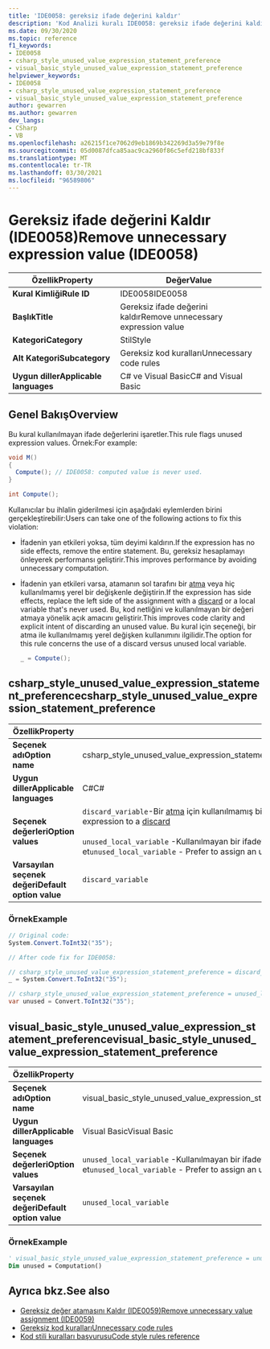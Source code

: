 ```yaml
---
title: 'IDE0058: gereksiz ifade değerini kaldır'
description: 'Kod Analizi kuralı IDE0058: gereksiz ifade değerini kaldır hakkında bilgi edinin'
ms.date: 09/30/2020
ms.topic: reference
f1_keywords:
- IDE0058
- csharp_style_unused_value_expression_statement_preference
- visual_basic_style_unused_value_expression_statement_preference
helpviewer_keywords:
- IDE0058
- csharp_style_unused_value_expression_statement_preference
- visual_basic_style_unused_value_expression_statement_preference
author: gewarren
ms.author: gewarren
dev_langs:
- CSharp
- VB
ms.openlocfilehash: a26215f1ce7062d9eb1869b342269d3a59e79f8e
ms.sourcegitcommit: 05d0087dfca85aac9ca2960f86c5efd218bf833f
ms.translationtype: MT
ms.contentlocale: tr-TR
ms.lasthandoff: 03/30/2021
ms.locfileid: "96589806"
---
```

# <a name="remove-unnecessary-expression-value-ide0058"></a><span data-ttu-id="8f840-103">Gereksiz ifade değerini Kaldır (IDE0058)</span><span class="sxs-lookup"><span data-stu-id="8f840-103">Remove unnecessary expression value (IDE0058)</span></span>

|<span data-ttu-id="8f840-104">Özellik</span><span class="sxs-lookup"><span data-stu-id="8f840-104">Property</span></span>|<span data-ttu-id="8f840-105">Değer</span><span class="sxs-lookup"><span data-stu-id="8f840-105">Value</span></span>|
|-|-|
| <span data-ttu-id="8f840-106">**Kural Kimliği**</span><span class="sxs-lookup"><span data-stu-id="8f840-106">**Rule ID**</span></span> | <span data-ttu-id="8f840-107">IDE0058</span><span class="sxs-lookup"><span data-stu-id="8f840-107">IDE0058</span></span> |
| <span data-ttu-id="8f840-108">**Başlık**</span><span class="sxs-lookup"><span data-stu-id="8f840-108">**Title**</span></span> | <span data-ttu-id="8f840-109">Gereksiz ifade değerini kaldır</span><span class="sxs-lookup"><span data-stu-id="8f840-109">Remove unnecessary expression value</span></span> |
| <span data-ttu-id="8f840-110">**Kategori**</span><span class="sxs-lookup"><span data-stu-id="8f840-110">**Category**</span></span> | <span data-ttu-id="8f840-111">Stil</span><span class="sxs-lookup"><span data-stu-id="8f840-111">Style</span></span> |
| <span data-ttu-id="8f840-112">**Alt Kategori**</span><span class="sxs-lookup"><span data-stu-id="8f840-112">**Subcategory**</span></span> | <span data-ttu-id="8f840-113">Gereksiz kod kuralları</span><span class="sxs-lookup"><span data-stu-id="8f840-113">Unnecessary code rules</span></span> |
| <span data-ttu-id="8f840-114">**Uygun diller**</span><span class="sxs-lookup"><span data-stu-id="8f840-114">**Applicable languages**</span></span> | <span data-ttu-id="8f840-115">C# ve Visual Basic</span><span class="sxs-lookup"><span data-stu-id="8f840-115">C# and Visual Basic</span></span> |

## <a name="overview"></a><span data-ttu-id="8f840-116">Genel Bakış</span><span class="sxs-lookup"><span data-stu-id="8f840-116">Overview</span></span>

<span data-ttu-id="8f840-117">Bu kural kullanılmayan ifade değerlerini işaretler.</span><span class="sxs-lookup"><span data-stu-id="8f840-117">This rule flags unused expression values.</span></span> <span data-ttu-id="8f840-118">Örnek:</span><span class="sxs-lookup"><span data-stu-id="8f840-118">For example:</span></span>

```csharp
void M()
{
  Compute(); // IDE0058: computed value is never used.
}

int Compute();
```

<span data-ttu-id="8f840-119">Kullanıcılar bu ihlalin giderilmesi için aşağıdaki eylemlerden birini gerçekleştirebilir:</span><span class="sxs-lookup"><span data-stu-id="8f840-119">Users can take one of the following actions to fix this violation:</span></span>

- <span data-ttu-id="8f840-120">İfadenin yan etkileri yoksa, tüm deyimi kaldırın.</span><span class="sxs-lookup"><span data-stu-id="8f840-120">If the expression has no side effects, remove the entire statement.</span></span> <span data-ttu-id="8f840-121">Bu, gereksiz hesaplamayı önleyerek performansı geliştirir.</span><span class="sxs-lookup"><span data-stu-id="8f840-121">This improves performance by avoiding unnecessary computation.</span></span>

- <span data-ttu-id="8f840-122">İfadenin yan etkileri varsa, atamanın sol tarafını bir [atma](../../../csharp/discards.md) veya hiç kullanılmamış yerel bir değişkenle değiştirin.</span><span class="sxs-lookup"><span data-stu-id="8f840-122">If the expression has side effects, replace the left side of the assignment with a [discard](../../../csharp/discards.md) or a local variable that's never used.</span></span> <span data-ttu-id="8f840-123">Bu, kod netliğini ve kullanılmayan bir değeri atmaya yönelik açık amacını geliştirir.</span><span class="sxs-lookup"><span data-stu-id="8f840-123">This improves code clarity and explicit intent of discarding an unused value.</span></span> <span data-ttu-id="8f840-124">Bu kural için seçeneği, bir atma ile kullanılmamış yerel değişken kullanımını ilgilidir.</span><span class="sxs-lookup"><span data-stu-id="8f840-124">The option for this rule concerns the use of a discard versus unused local variable.</span></span>

  ```csharp
  _ = Compute();
  ```

## <a name="csharp_style_unused_value_expression_statement_preference"></a><span data-ttu-id="8f840-125">csharp_style_unused_value_expression_statement_preference</span><span class="sxs-lookup"><span data-stu-id="8f840-125">csharp_style_unused_value_expression_statement_preference</span></span>

|<span data-ttu-id="8f840-126">Özellik</span><span class="sxs-lookup"><span data-stu-id="8f840-126">Property</span></span>|<span data-ttu-id="8f840-127">Değer</span><span class="sxs-lookup"><span data-stu-id="8f840-127">Value</span></span>|
|-|-|
| <span data-ttu-id="8f840-128">**Seçenek adı**</span><span class="sxs-lookup"><span data-stu-id="8f840-128">**Option name**</span></span> | <span data-ttu-id="8f840-129">csharp_style_unused_value_expression_statement_preference</span><span class="sxs-lookup"><span data-stu-id="8f840-129">csharp_style_unused_value_expression_statement_preference</span></span>
| <span data-ttu-id="8f840-130">**Uygun diller**</span><span class="sxs-lookup"><span data-stu-id="8f840-130">**Applicable languages**</span></span> | <span data-ttu-id="8f840-131">C#</span><span class="sxs-lookup"><span data-stu-id="8f840-131">C#</span></span> |
| <span data-ttu-id="8f840-132">**Seçenek değerleri**</span><span class="sxs-lookup"><span data-stu-id="8f840-132">**Option values**</span></span> | <span data-ttu-id="8f840-133">`discard_variable`-Bir [atma](../../../csharp/discards.md) için kullanılmamış bir ifade atamayı tercih et</span><span class="sxs-lookup"><span data-stu-id="8f840-133">`discard_variable` - Prefer to assign an unused expression to a [discard](../../../csharp/discards.md)</span></span> <br /><br /><span data-ttu-id="8f840-134">`unused_local_variable` -Kullanılmayan bir ifadeyi hiçbir şekilde kullanılmamış yerel bir değişkene atamayı tercih et</span><span class="sxs-lookup"><span data-stu-id="8f840-134">`unused_local_variable` - Prefer to assign an unused expression to a local variable that is never used</span></span> |
| <span data-ttu-id="8f840-135">**Varsayılan seçenek değeri**</span><span class="sxs-lookup"><span data-stu-id="8f840-135">**Default option value**</span></span> | `discard_variable` |

### <a name="example"></a><span data-ttu-id="8f840-136">Örnek</span><span class="sxs-lookup"><span data-stu-id="8f840-136">Example</span></span>

```csharp
// Original code:
System.Convert.ToInt32("35");

// After code fix for IDE0058:

// csharp_style_unused_value_expression_statement_preference = discard_variable
_ = System.Convert.ToInt32("35");

// csharp_style_unused_value_expression_statement_preference = unused_local_variable
var unused = Convert.ToInt32("35");
```

## <a name="visual_basic_style_unused_value_expression_statement_preference"></a><span data-ttu-id="8f840-137">visual_basic_style_unused_value_expression_statement_preference</span><span class="sxs-lookup"><span data-stu-id="8f840-137">visual_basic_style_unused_value_expression_statement_preference</span></span>

|<span data-ttu-id="8f840-138">Özellik</span><span class="sxs-lookup"><span data-stu-id="8f840-138">Property</span></span>|<span data-ttu-id="8f840-139">Değer</span><span class="sxs-lookup"><span data-stu-id="8f840-139">Value</span></span>|
|-|-|
| <span data-ttu-id="8f840-140">**Seçenek adı**</span><span class="sxs-lookup"><span data-stu-id="8f840-140">**Option name**</span></span> | <span data-ttu-id="8f840-141">visual_basic_style_unused_value_expression_statement_preference</span><span class="sxs-lookup"><span data-stu-id="8f840-141">visual_basic_style_unused_value_expression_statement_preference</span></span>
| <span data-ttu-id="8f840-142">**Uygun diller**</span><span class="sxs-lookup"><span data-stu-id="8f840-142">**Applicable languages**</span></span> | <span data-ttu-id="8f840-143">Visual Basic</span><span class="sxs-lookup"><span data-stu-id="8f840-143">Visual Basic</span></span> |
| <span data-ttu-id="8f840-144">**Seçenek değerleri**</span><span class="sxs-lookup"><span data-stu-id="8f840-144">**Option values**</span></span> | <span data-ttu-id="8f840-145">`unused_local_variable` -Kullanılmayan bir ifadeyi hiçbir şekilde kullanılmamış yerel bir değişkene atamayı tercih et</span><span class="sxs-lookup"><span data-stu-id="8f840-145">`unused_local_variable` - Prefer to assign an unused expression to a local variable that is never used</span></span> |
| <span data-ttu-id="8f840-146">**Varsayılan seçenek değeri**</span><span class="sxs-lookup"><span data-stu-id="8f840-146">**Default option value**</span></span> | `unused_local_variable` |

### <a name="example"></a><span data-ttu-id="8f840-147">Örnek</span><span class="sxs-lookup"><span data-stu-id="8f840-147">Example</span></span>

```vb
' visual_basic_style_unused_value_expression_statement_preference = unused_local_variable
Dim unused = Computation()
```

## <a name="see-also"></a><span data-ttu-id="8f840-148">Ayrıca bkz.</span><span class="sxs-lookup"><span data-stu-id="8f840-148">See also</span></span>

- [<span data-ttu-id="8f840-149">Gereksiz değer atamasını Kaldır (IDE0059)</span><span class="sxs-lookup"><span data-stu-id="8f840-149">Remove unnecessary value assignment (IDE0059)</span></span>](ide0059.md)
- [<span data-ttu-id="8f840-150">Gereksiz kod kuralları</span><span class="sxs-lookup"><span data-stu-id="8f840-150">Unnecessary code rules</span></span>](unnecessary-code-rules.md)
- [<span data-ttu-id="8f840-151">Kod stili kuralları başvurusu</span><span class="sxs-lookup"><span data-stu-id="8f840-151">Code style rules reference</span></span>](index.md)
